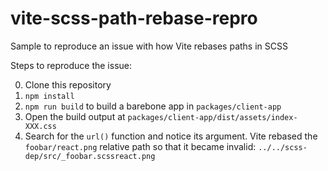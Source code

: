 # vite-scss-path-rebase-repro
Sample to reproduce an issue with how Vite rebases paths in SCSS

Steps to reproduce the issue:

0. Clone this repository
1. `npm install`
2. `npm run build` to build a barebone app in `packages/client-app`
3. Open the build output at `packages/client-app/dist/assets/index-XXX.css`
4. Search for the `url()` function and notice its argument. Vite rebased the `foobar/react.png` relative path so that it became invalid: `../../scss-dep/src/_foobar.scssreact.png`
